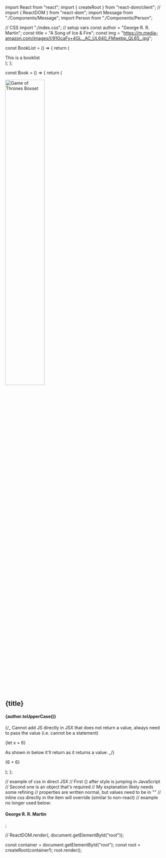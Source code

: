 import React from "react";
import { createRoot } from "react-dom/client";
// import { ReactDOM } from "react-dom";
import Message from "./Components/Message";
import Person from "./Components/Person";

// CSS
import "./index.css";
// setup vars
const author = "George R. R. Martin";
const title = "A Song of Ice & Fire";
const img =
"https://m.media-amazon.com/images/I/91GcaFy+4GL._AC_UL640_FMwebp_QL65_.jpg";

const BookList = () => {
return (

<section className="booklist">
<Person />
<Message />
This is a booklist
<br />
<Book />
</section>
);
};

const Book = () => {
return (

<article className="book">
<img src={img} alt="Game of Thrones Boxset" width="50%" height="50%" />
<h1>{title}</h1>
<h4>{author.toUpperCase()}</h4>
{/_ Cannot add JS directly in JSX that does not return a value, always need to pass
the value (i.e. cannot be a statement)
<p>{let x = 6}</p>
As shown in below it'll return as it returns a value:
_/}
<p>{6 + 6}</p>
</article>
);
};

// example of css in direct JSX
// First {} after style is jumping in JavaScript
// Second one is an object that's required
// My explanation likely needs some refining
// properties are written normal, but values need to be in ""
// inline css directly in the item will override (similar to non-react)
// example no longer used below:

<h4 style={{ color: "#617d98", fontSize: "0.75rem", marginTop: "0.25rem" }}>
George R. R. Martin

</h4>;

// ReactDOM.render(<BookList />, document.getElementById("root"));

const container = document.getElementById("root");
const root = createRoot(container!);
root.render(<BookList />);
